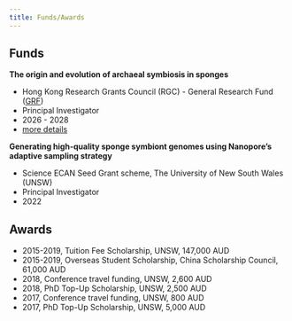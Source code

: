 ```yaml
---
title: Funds/Awards
---
```



## Funds

**The origin and evolution of archaeal symbiosis in sponges**

- Hong Kong Research Grants Council (RGC) - General Research Fund ([GRF](https://www.ugc.edu.hk/eng/rgc/funding_opport/grf/))
- Principal Investigator
- 2026 - 2028
- [more details](https://cerg1.ugc.edu.hk/cergprod/scrrm00542.jsp?proj_id=16103925&old_proj_id=null&proj_title=&isname=&ioname=weizhi&institution=&subject=&pages=1&year=&theSubmit=16103925)


**Generating high-quality sponge symbiont genomes using Nanopore’s adaptive sampling strategy**

- Science ECAN Seed Grant scheme, The University of New South Wales (UNSW)
- Principal Investigator
- 2022 


## Awards

- 2015-2019, Tuition Fee Scholarship, UNSW, 147,000 AUD
- 2015-2019, Overseas Student Scholarship, China Scholarship Council, 61,000 AUD
- 2018, Conference travel funding, UNSW, 2,600 AUD
- 2018, PhD Top-Up Scholarship, UNSW, 2,500 AUD
- 2017, Conference travel funding, UNSW, 800 AUD
- 2017, PhD Top-Up Scholarship, UNSW, 5,000 AUD

